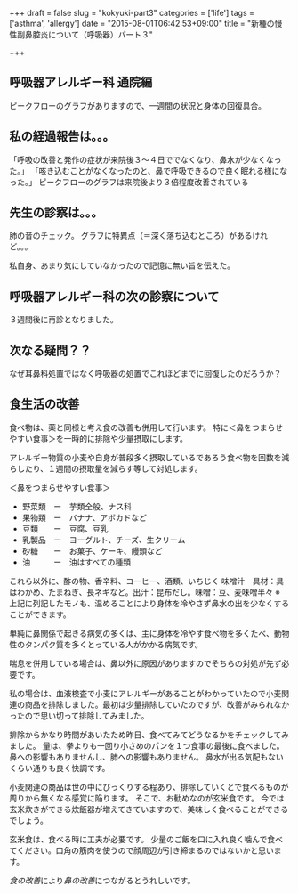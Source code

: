 +++
draft = false
slug = "kokyuki-part3"
categories = ['life']
tags = ['asthma', 'allergy']
date = "2015-08-01T06:42:53+09:00"
title = "新種の慢性副鼻腔炎について（呼吸器）パート３"

+++

## 呼吸器アレルギー科 通院編

ピークフローのグラフがありますので、一週間の状況と身体の回復具合。

## 私の経過報告は。。。

「呼吸の改善と発作の症状が来院後３〜４日ででなくなり、鼻水が少なくなった。」
「咳き込むことがなくなったのと、鼻で呼吸できるので良く眠れる様になった。」
ピークフローのグラフは来院後より３倍程度改善されている

## 先生の診察は。。。

<!--more-->

肺の音のチェック。
グラフに特異点（＝深く落ち込むところ）があるけれど。。。

私自身、あまり気にしていなかったので記憶に無い旨を伝えた。

## 呼吸器アレルギー科の次の診察について

３週間後に再診となりました。


## 次なる疑問？？

なぜ耳鼻科処置ではなく呼吸器の処置でこれほどまでに回復したのだろうか？

## 食生活の改善

食べ物は、薬と同様と考え食の改善も併用して行います。
特に＜鼻をつまらせやすい食事＞を一時的に排除や少量摂取にします。

アレルギー物質の小麦や自身が普段多く摂取しているであろう食べ物を回数を減らしたり、１週間の摂取量を減らす等して対処します。

＜鼻をつまらせやすい食事＞

+ 野菜類　ー　芋類全般、ナス科
+ 果物類　ー　バナナ、アボカドなど
+ 豆類　　ー　豆腐、豆乳
+ 乳製品　ー　ヨーグルト、チーズ、生クリーム
+ 砂糖　　ー　お菓子、ケーキ、饅頭など
+ 油　　　ー　油はすべての種類

これら以外に、酢の物、香辛料、コーヒー、酒類、いちじく
味噌汁　具材：具はわかめ、たまねぎ、長ネギなど。出汁：昆布だし。味噌：豆、麦味噌半々
※ 上記に列記したモノも、温めることにより身体を冷やさず鼻水の出を少なくすることができます。

単純に鼻関係で起きる病気の多くは、主に身体を冷やす食べ物を多くたべ、動物性のタンパク質を多くとっている人がかかる病気です。

喘息を併用している場合は、鼻以外に原因がありますのでそちらの対処が先ず必要です。


私の場合は、血液検査で小麦にアレルギーがあることがわかっていたので小麦関連の商品を排除しました。最初は少量排除していたのですが、改善がみられなかったので思い切って排除してみました。

排除からかなり時間があいたため昨日、食べてみてどうなるかをチェックしてみました。
量は、拳よりも一回り小さめのパンを１つ食事の最後に食べました。
鼻への影響もありませんし、肺への影響もありません。
鼻水が出る気配もないくらい通りも良く快調です。

小麦関連の商品は世の中にびっくりする程あり、排除していくとで食べるものが周りから無くなる感覚に陥ります。
そこで、お勧めなのが玄米食です。
今では玄米炊きができる炊飯器が増えてきていますので、美味しく食べることができるでしょう。

玄米食は、食べる時に工夫が必要です。
少量のご飯を口に入れ良く噛んで食べてください。口角の筋肉を使うので顔周辺が引き締まるのではないかと思います。

*食の改善*により*鼻の改善*につながるとうれしいです。
